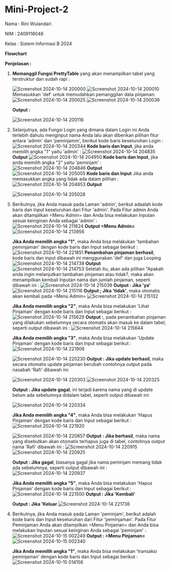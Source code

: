 # Mini-Project-2

Nama : Rini Wulandari

NIM : 2409116048

Kelas : Sistem Informasi B 2024

**Flowchart**

**Penjelasan :**
1. **Memanggil Fungsi PrettyTable** yang akan menampilkan tabel yang terstruktur dan sudah rapi :

   ![Screenshot 2024-10-14 200000](https://github.com/user-attachments/assets/99ff9c16-40d8-41d2-9e94-eb9950666e11)
   ![Screenshot 2024-10-14 200010](https://github.com/user-attachments/assets/add25e0d-17df-4d81-b003-b0f746a6bf4d)
   Memasukkan 'def' untuk memudahkan pemanggilan data pinjaman:
   ![Screenshot 2024-10-14 200025](https://github.com/user-attachments/assets/f645de89-c200-4044-91cb-2d398a8bce71)
   ![Screenshot 2024-10-14 200036](https://github.com/user-attachments/assets/676b2044-8646-40cf-92c2-21159d76df6f)

   **Output :**
   
   ![Screenshot 2024-10-14 200116](https://github.com/user-attachments/assets/426ca254-d292-47c5-9837-7da6fac15b54)

2. Selanjutnya, ada Fungsi Login yang dimana dalam Login ini Anda terlebih dahulu menginput nama Anda lalu akan diberikan pilihan fitur antara 'admin' dan 'peminjamm', berikut kode baris keseluruhan Login :
   ![Screenshot 2024-10-14 200344](https://github.com/user-attachments/assets/06324a96-617e-45e4-8c91-d1e730e10d98)
   **Kode baris dan Input**, jika anda memilih angka "1" yaitu 'admin' :
   ![Screenshot 2024-10-14 204835](https://github.com/user-attachments/assets/ef922d03-7f9b-43d5-93a1-87d50b941ad0)
   **Output**
   ![Screenshot 2024-10-14 204950](https://github.com/user-attachments/assets/83f80693-86a5-44f0-9c6d-cb876a18075d)
   **Kode baris dan Input**, jika anda memilih angka "2" yaitu 'peminjam' :
   ![Screenshot 2024-10-14 204846](https://github.com/user-attachments/assets/eb5cd895-8091-4aa1-8205-708ae0e28c15)
   **Output**
   ![Screenshot 2024-10-14 205005](https://github.com/user-attachments/assets/e76b7794-b809-4cc8-910f-4cfd763be20f)
   **Kode baris dan Input** Jika anda memasukkan angka yang tidak ada dalam pilihan :
   ![Screenshot 2024-10-14 204853](https://github.com/user-attachments/assets/c2f63b63-0d39-4b09-9201-0a4138f548f7)
   **Output**
   
   ![Screenshot 2024-10-14 205028](https://github.com/user-attachments/assets/06c9d1f9-5005-4408-9b4b-781fb157c275)

3. Berikutnya, jika Anda masuk pada Laman 'admin', berikut adaalah kode baris dan Input keseluruhan dari Fitur 'admin'. Pada Fitur admin Anda akan ditampilkan =Menu Admin= dan Anda bisa melakukan Inputan sesuai keinginan Anda sebagai 'admin' :
    ![Screenshot 2024-10-14 211624](https://github.com/user-attachments/assets/4640b949-2a51-411c-a895-02b4ce2a7327)
   **Output =Menu Admin=**
   ![Screenshot 2024-10-14 213956](https://github.com/user-attachments/assets/a190f5e2-7679-4f49-a9db-0c3ad82184e0)

   **Jika Anda memilih angka "1"**, maka Anda bisa melakukan 'tambahan peminjaman' dengan kode baris dan Input sebagai berikut :
   ![Screenshot 2024-10-14 221851](https://github.com/user-attachments/assets/f255c922-5119-4b76-9c21-04ce57f93a36)
   **Penambahan pinjaman berhasil**, kode baris dan input dibawah ini menggunakan 'def' dan juga Looping 
   ![Screenshot 2024-10-14 214738](https://github.com/user-attachments/assets/54830673-10f2-4962-8d9d-6745b573f828)
   **Output**
   ![Screenshot 2024-10-14 214753](https://github.com/user-attachments/assets/70cfa28b-75ab-47c5-8bd1-031a7aab25cd)
   Setelah itu, akan ada pilihan "Apakah anda ingin melanjutkan tambahan pinjaman atau tidak?, maka akan menampilkan kembali Inputan nama dan jumlah pinjaman, seperti dibawah ini :
   ![Screenshot 2024-10-14 215039](https://github.com/user-attachments/assets/663d2baf-fb89-4399-8ba3-e26f63224ba9)
   **Output : Jika 'ya'**
   ![Screenshot 2024-10-14 215116](https://github.com/user-attachments/assets/e5be2ee5-7029-4aaf-833d-7e01e0944d7d)
   **Output ; Jika 'tidak'**, maka otomatis akan kembali pada =Menu Admin=
   ![Screenshot 2024-10-14 215132](https://github.com/user-attachments/assets/55db44b2-1ee1-438d-8c22-87a6280e5e9f)

   **Jika Anda memilih angka "2"**, maka Anda bisa melakukan 'Lihat Pinjaman' dengan kode baris dan Input sebagai berikut :
   ![Screenshot 2024-10-14 215629](https://github.com/user-attachments/assets/b488f31e-8e14-48ce-8d01-64290d17ca98)
   **Output :**, pada penambahan pinjaman yang dilakukan sebelumnya secara otomatis akan masuk ke dalam tabel, seperti output dibawah ini :
   ![Screenshot 2024-10-14 215644](https://github.com/user-attachments/assets/e698ea7d-9adc-4861-a0b6-0514d381396e)

    **Jika Anda memilih angka "3"**, maka Anda bisa melakukan 'Update Pinjaman' dengan kode baris dan Input sebagai berikut :
   ![Screenshot 2024-10-14 221906](https://github.com/user-attachments/assets/1592e657-8d0c-4764-a8a2-cf9d5fe16f16)

   ![Screenshot 2024-10-14 220230](https://github.com/user-attachments/assets/b87649d4-6cdc-4080-a527-f5ed0b64d40f)
   **Output : Jika update berhasil**, maka secara otomatis update pinjaman berubah contohnya output pada nasabah 'Rafi' dibawah ini:
   
   ![Screenshot 2024-10-14 220303](https://github.com/user-attachments/assets/2375b691-f4c1-40cb-99f3-34bda0063675)
   ![Screenshot 2024-10-14 220325](https://github.com/user-attachments/assets/3deac43c-d609-4efd-b7d7-c2d1b293a9e4)

   **Output : Jika update gagal**, ini terjadi karena nama yang di update belum ada sebelumnya didalam tabel, seperti output dibawah ini:
   
   ![Screenshot 2024-10-14 220334](https://github.com/user-attachments/assets/3c0d1d35-b484-4dd8-b0f0-2f935a2a7719)

   **Jika Anda memilih angka "4"**, maka Anda bisa melakukan 'Hapus Pinjaman' dengan kode baris dan Input sebagai berikut :
   ![Screenshot 2024-10-14 221920](https://github.com/user-attachments/assets/1a10eb07-fe44-477a-8a60-2c181fe76d45)

   ![Screenshot 2024-10-14 220857](https://github.com/user-attachments/assets/3c8766c0-64c4-4b8d-97bb-cb77250f40ba)
   **Output : Jika berhasil**, maka nama yang disebutkan akan otomatis terhapus juga di tabel, contohnya output nama 'Rafi' dibawah ini :
   ![Screenshot 2024-10-14 220915](https://github.com/user-attachments/assets/f4b192d4-3f0d-40df-8c24-d48dfcbaf5e0)
   ![Screenshot 2024-10-14 220925](https://github.com/user-attachments/assets/40498c24-ddeb-4813-83ec-d2b91fc379a1)

   **Output : Jika gagal**, biasanya gagal jika nama peminjam memang tidak ada sebelumnya, seperti output dibawah ini :
   ![Screenshot 2024-10-14 220937](https://github.com/user-attachments/assets/be7ecf52-1529-44eb-9e16-460491b95bd3)

   **Jika Anda memilih angka "5"**, maka Anda bisa melakukan 'Hapus Pinjaman' dengan kode baris dan Input sebagai berikut :
   ![Screenshot 2024-10-14 221500](https://github.com/user-attachments/assets/22a2b975-2bdf-472b-b81c-54cee7d89b87)
   **Output : Jika 'Kembali'**

   **Output : Jika 'Keluar**
   ![Screenshot 2024-10-14 221736](https://github.com/user-attachments/assets/95468394-035b-4732-bdd4-d4e95884116a)

4. Berikutnya, jika Anda masuk pada Laman 'peminjam', berikut adalah kode baris dan Input keseluruhan dari Fitur 'peminjaman'. Pada Fitur Peminjaman Anda akan ditampilkan =Menu Pinjaman= dan Anda bisa melakukan Inputan sesuai keinginan Anda sebagai 'peminjam' :
   ![Screenshot 2024-10-15 002249](https://github.com/user-attachments/assets/8e79896b-d2d9-4d3e-83c4-6038192b0e0d)
   **Output : =Menu Pinjaman=**
   ![Screenshot 2024-10-15 002340](https://github.com/user-attachments/assets/fb484197-872a-4065-a2f3-75aac9399928)

   **Jika Anda memilih angka "1"**, maka Anda bisa melakukan 'transaksi peminjaman' dengan kode baris dan Input sebagai berikut :
   ![Screenshot 2024-10-15 014156](https://github.com/user-attachments/assets/8434ac2f-fe74-4e13-a6f2-f8a97715c2d8)


   

   


   






   






   
   





   












